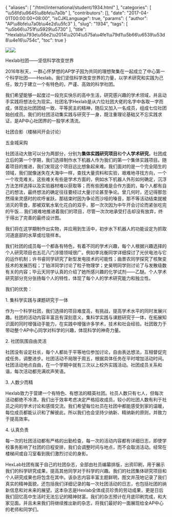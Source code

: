 {
    "aliases": [
        "/html/international/student/1934.html"
    ],
    "categories": [
        "\u56fd\u9645\u8bfe\u7a0b"
    ],
    "contributors": [],
    "date": "2017-04-01T00:00:00+08:00",
    "isCJKLanguage": true,
    "params": {
        "author": "AP\u8bfe\u7a0b\u4e2d\u5fc3"
    },
    "slug": "1934",
    "tags": [
        "\u5b66\u751f\u5929\u5730"
    ],
    "title": "Hexlab\u793e\u56e2\u2014\u2014\u575a\u4fe1\u79d1\u5b66\u6539\u53d8\u4e16\u754c",
    "toc": true
}

![](https://cdn.tfls.online/mirror/full/9c73e53087f1b4438077b0e63aa264b3587d4496.jpg)![](https://cdn.tfls.online/mirror/full/3a6022e2a49f6322759b0024b75b1e8b7aea02c3.jpg)




  





Hexlab社团——坚信科学改变世界




2016年秋天，一群心怀梦想的AP学子因为共同的理想聚集在一起成立了中心第一个科学社团——Hexlab。我们坚信科学改变世界的力量，以学术研究和实践为己任，致力于建立一个有特色的，严谨、高效的科学社团。




我们希望能够一起度过一段充实快乐的高中生活，研究感兴趣的学术领域，并且动手实践将想法化为现实。社团名字Hexlab是从六位社团大佬的名字中各取一字而成，体现出社团团结一致、平等民主的精神，随后又加入一名成员，组成七位社团始创成员。我们的社团活动集实践与研究于一身，既注重理论基础又不忘实践求证，是AP中心社团界的一股学术清流。









社团合影（楼梯间开会讨论）




五金城采购    









社团活动大致可以分为两部分，分别为**集体实践研究项目**和**个人学术研究**。社团成立后的第一个学期，我们选择制作水下机器人作为我们的第一个集体实践项目。随着项目的推进，我们发现这个项目远比想象起来难。我们面对的是一个完全陌生的领域，我们就像迷失在大海中一样，查找大量资料和实验，艰难地寻找方向，一个一个攻克难关。这些难关有些是学术方面的，例如水下机器人外形如何确定，沉浮方法怎样选择以及实验器材难以获取等；而有些困难是合作方面的，每个人都有自己的想法，最终想法的确定往往要经过大量讨论甚至争论。曾几何时，还记得那忽然得来灵感时的欢呼雀跃，那结束时因为争论而沙哑的嗓音，那不等活动结束就被消灭的零食，那被双氧水氧化花白的双手，那一次次因为中午开会讨论而紧张吃完的午饭… 我们艰难地推进着我们的项目，尽管一次次地承受打击却没有放弃，终于得出了完善的最终设计图。









我们将在这学期制作出实物，并应用到生活中，初步水下机器人的功能设定为抓取河道底部的水草或垃圾样本。









我们社团的成员每一个都各有特色，有着不同的学术兴趣，每个人根据兴趣选择的个人研究项目也五花八门涉猎领域很广。例如李兆衡同学详细探讨了光伏电池与它的运作机制；许书睿同学研究了新型发电技术的可能性；曲景农同学探究了核聚变技术的发展历程；丁铂洋同学讨论了粒子物理学；史昊明同学则讨论了与发散级数有关的内容；毕云天同学认真的介绍了她所感兴趣的化学试剂——乙醚。个人学术研究部分充分张扬每个人的特性，体现了每个人的学术研究能力和独立性。




我们的优势：




1. 集科学实践与课题研究于一体




作为一个科学社团，我们选择的项目难度高，有挑战，提高学术水平的同时发展兴趣。社团的活动内容丰富且有深刻意义，集科学实践与课题研究于一体，在拓展知识面的同时增强动手能力，在实践中增强许多学术，技术和社会经验。社团致力于带动整个AP中心同学对科学的兴趣，体现科学的神奇力量。




2. 社团氛围自由灵活




社团没有设定社长，每个人都处于平等地位参加讨论，自由表达想法，互相督促完成任务，调整进步。社团活动不局限于周五，根据具体任务在平时增加活动时间。社团活动地点自由，在一个学期中就有三次以上校外实践活动。社团成员关系和谐，每次活动都充满欢声笑语。




3. 人数少而精




Hexlab致力于营建一个有特色、有想法的精英社团。社员人数只有七人，但每次活动都绝不冷清，我们出于效率考虑决定严格招收成员，较小的社团人数有利于社员之间的学术讨论和感情交流。我们希望每位社员在社团中都能感受到家的温暖，每位成员都能认识和了解彼此，所以我们也会坚持少纳新、精纳新的原则，并致力于提高效率。




4. 认真负责




每一次的社团活动都有严格的出勤检查，每一次的活动内容都有详细日志，即使学校事务影响了社团的日程安排，我们会调整时间与地点，而不会取消活动。经常在楼梯间或自习室看到我们激烈讨论的身影。









HexLab社团有属于自己的社团杂志，全部由社员编纂排版，出资印刷，用于展示我们的科学研究成果，提高其他同学对于科学的兴趣。我们的社团集体研究项目和个人研究成果也将包含在其中。该杂志内容丰富主题鲜明，图文并茂地记录了我们真实的精神面貌，还包括我们详细记录的每一次社团活动的日志，也包括社团的纳新信息和对未来的展望。这本杂志是Hexlab全体成员珍贵的劳动成果，更是日后我们回忆高中生活时无法忘记的精神财富。我们的杂志预计在月底印刷完成，和大家见面。并且未来我们将继续推出新的杂志，将我们最好的一面展现给全AP中心的老师和同学们。









  



